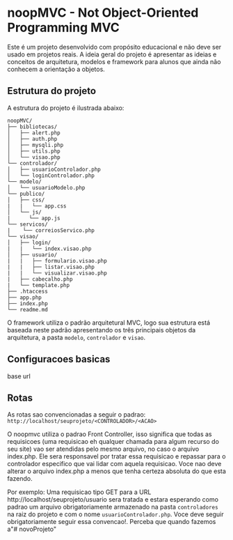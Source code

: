 noopMVC - Not Object-Oriented Programming MVC
=======

Este é um projeto desenvolvido com propósito educacional e não deve ser usado em projetos reais. A ideia geral do projeto é apresentar as ideias e conceitos de arquitetura, modelos e framework para alunos que ainda não conhecem a orientação a objetos.
 
## Estrutura do projeto
A estrutura do projeto é ilustrada abaixo:

    noopMVC/
    ├── bibliotecas/
    │   ├── alert.php
    │   ├── auth.php
    │   ├── mysqli.php
    │   ├── utils.php
    │   └── visao.php
    └── controlador/
    │   ├── usuarioControlador.php
    │   └── loginControlador.php
    └── modelo/
    │   └── usuarioModelo.php
    └── publico/
    │   ├── css/
    |   |   └── app.css
    │   └── js/
    |      └── app.js
    └── servicos/
    |    └── correiosServico.php
    └── visao/
    │   ├── login/
    |   |   └── index.visao.php
    │   ├── usuario/
    |   |   ├── formulario.visao.php
    |   |   ├── listar.visao.php
    |   |   └── visualizar.visao.php
    |   ├── cabecalho.php
    |   └── template.php
    ├── .htaccess
    ├── app.php
    ├── index.php
    └── readme.md

O framework utiliza o padrão arquitetural MVC, logo sua estrutura está baseada neste padrão apresentando os três principais objetos da arquitetura, a pasta `modelo`, `controlador` e `visao`. 

## Configuracoes basicas
base url

## Rotas
As rotas sao convencionadas a seguir o padrao:
`http://localhost/seuprojeto/<CONTROLADOR>/<ACAO>`

O noopmvc utiliza o padrao Front Controller, isso significa que todas as requisicoes (uma requisicao eh qualquer chamada para algum recurso do seu site) vao ser atendidas pelo mesmo arquivo, no caso o arquivo index.php. Ele sera responsavel por tratar essa requisicao e repassar para o controlador especifico que vai lidar com aquela requisicao. Voce nao deve alterar o arquivo index.php a menos que tenha certeza absoluta do que esta fazendo.

Por exemplo:
Uma requisicao tipo GET para a URL http://localhost/seuprojeto/usuario sera tratada e estara esperando como padrao um arquivo obrigatoriamente armazenado na pasta `controladores` na raiz do projeto e com o nome `usuarioControlador.php`. Voce deve seguir obrigatoriamente seguir essa convencao!. Perceba que quando fazemos a"# novoProjeto" 
